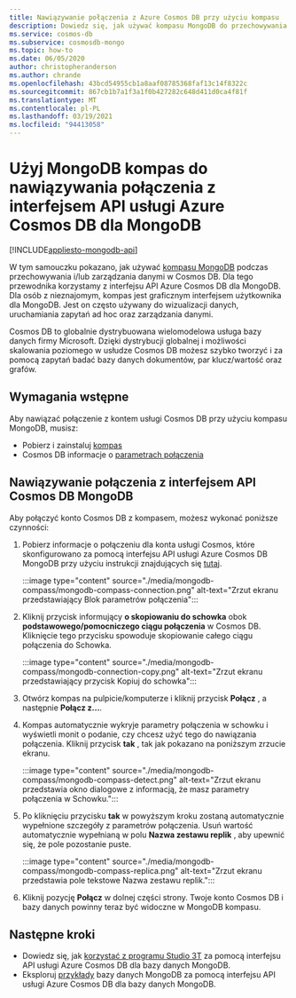 ```yaml
---
title: Nawiązywanie połączenia z Azure Cosmos DB przy użyciu kompasu
description: Dowiedz się, jak używać kompasu MongoDB do przechowywania danych i zarządzania nimi w Azure Cosmos DB.
ms.service: cosmos-db
ms.subservice: cosmosdb-mongo
ms.topic: how-to
ms.date: 06/05/2020
author: christopheranderson
ms.author: chrande
ms.openlocfilehash: 43bcd54955cb1a8aaf08785368faf13c14f8322c
ms.sourcegitcommit: 867cb1b7a1f3a1f0b427282c648d411d0ca4f81f
ms.translationtype: MT
ms.contentlocale: pl-PL
ms.lasthandoff: 03/19/2021
ms.locfileid: "94413058"
---
```

# <a name="use-mongodb-compass-to-connect-to-azure-cosmos-dbs-api-for-mongodb"></a>Użyj MongoDB kompas do nawiązywania połączenia z interfejsem API usługi Azure Cosmos DB dla MongoDB
[!INCLUDE[appliesto-mongodb-api](includes/appliesto-mongodb-api.md)]

W tym samouczku pokazano, jak używać [kompasu MongoDB](https://www.mongodb.com/products/compass) podczas przechowywania i/lub zarządzania danymi w Cosmos DB. Dla tego przewodnika korzystamy z interfejsu API Azure Cosmos DB dla MongoDB. Dla osób z nieznajomym, kompas jest graficznym interfejsem użytkownika dla MongoDB. Jest on często używany do wizualizacji danych, uruchamiania zapytań ad hoc oraz zarządzania danymi.

Cosmos DB to globalnie dystrybuowana wielomodelowa usługa bazy danych firmy Microsoft. Dzięki dystrybucji globalnej i możliwości skalowania poziomego w usłudze Cosmos DB możesz szybko tworzyć i za pomocą zapytań badać bazy danych dokumentów, par klucz/wartość oraz grafów.

## <a name="pre-requisites"></a>Wymagania wstępne

Aby nawiązać połączenie z kontem usługi Cosmos DB przy użyciu kompasu MongoDB, musisz:

* Pobierz i zainstaluj [kompas](https://www.mongodb.com/download-center/compass?jmp=hero)
* Cosmos DB informacje o [parametrach połączenia](connect-mongodb-account.md)

## <a name="connect-to-cosmos-dbs-api-for-mongodb"></a>Nawiązywanie połączenia z interfejsem API Cosmos DB MongoDB

Aby połączyć konto Cosmos DB z kompasem, możesz wykonać poniższe czynności:

1. Pobierz informacje o połączeniu dla konta usługi Cosmos, które skonfigurowano za pomocą interfejsu API usługi Azure Cosmos DB MongoDB przy użyciu instrukcji znajdujących się [tutaj](connect-mongodb-account.md).

    :::image type="content" source="./media/mongodb-compass/mongodb-compass-connection.png" alt-text="Zrzut ekranu przedstawiający Blok parametrów połączenia":::

2. Kliknij przycisk informujący **o skopiowaniu do schowka** obok **podstawowego/pomocniczego ciągu połączenia** w Cosmos DB. Kliknięcie tego przycisku spowoduje skopiowanie całego ciągu połączenia do Schowka.

    :::image type="content" source="./media/mongodb-compass/mongodb-connection-copy.png" alt-text="Zrzut ekranu przedstawiający przycisk Kopiuj do schowka":::

3. Otwórz kompas na pulpicie/komputerze i kliknij przycisk **Połącz** , a następnie **Połącz z...**.

4. Kompas automatycznie wykryje parametry połączenia w schowku i wyświetli monit o podanie, czy chcesz użyć tego do nawiązania połączenia. Kliknij przycisk **tak** , tak jak pokazano na poniższym zrzucie ekranu.

    :::image type="content" source="./media/mongodb-compass/mongodb-compass-detect.png" alt-text="Zrzut ekranu przedstawia okno dialogowe z informacją, że masz parametry połączenia w Schowku.":::

5. Po kliknięciu przycisku **tak** w powyższym kroku zostaną automatycznie wypełnione szczegóły z parametrów połączenia. Usuń wartość automatycznie wypełnianą w polu **Nazwa zestawu replik** , aby upewnić się, że pole pozostanie puste.

    :::image type="content" source="./media/mongodb-compass/mongodb-compass-replica.png" alt-text="Zrzut ekranu przedstawia pole tekstowe Nazwa zestawu replik.":::

6. Kliknij pozycję **Połącz** w dolnej części strony. Twoje konto Cosmos DB i bazy danych powinny teraz być widoczne w MongoDB kompasu.

## <a name="next-steps"></a>Następne kroki

- Dowiedz się, jak [korzystać z programu Studio 3T](mongodb-mongochef.md) za pomocą interfejsu API usługi Azure Cosmos DB dla bazy danych MongoDB.
- Eksploruj [przykłady](mongodb-samples.md) bazy danych MongoDB za pomocą interfejsu API usługi Azure Cosmos DB dla bazy danych MongoDB.
